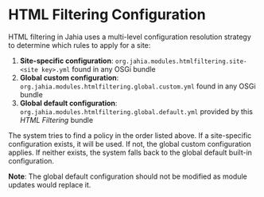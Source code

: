 # HTML Filtering Configuration

HTML filtering in Jahia uses a multi-level configuration resolution strategy to determine which rules to apply for a site:

1. **Site-specific configuration**: `org.jahia.modules.htmlfiltering.site-<site key>.yml` found in any OSGi bundle
2. **Global custom configuration**: `org.jahia.modules.htmlfiltering.global.custom.yml` found in any OSGi bundle
3. **Global default configuration**: `org.jahia.modules.htmlfiltering.global.default.yml` provided by this *HTML Filtering* bundle

The system tries to find a policy in the order listed above. If a site-specific configuration exists, it will be used. If not, the global custom configuration applies. If neither exists, the system falls back to the global default built-in configuration.

**Note**: The global default configuration should not be modified as module updates would replace it.
